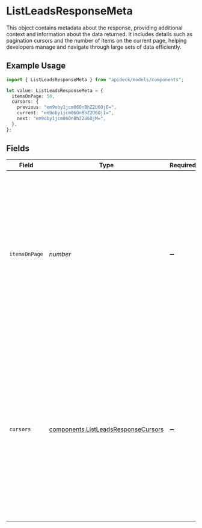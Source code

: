 # ListLeadsResponseMeta

This object contains metadata about the response, providing additional context and information about the data returned. It includes details such as pagination cursors and the number of items on the current page, helping developers manage and navigate through large sets of data efficiently.

## Example Usage

```typescript
import { ListLeadsResponseMeta } from "apideck/models/components";

let value: ListLeadsResponseMeta = {
  itemsOnPage: 50,
  cursors: {
    previous: "em9oby1jcm06OnBhZ2U6OjE=",
    current: "em9oby1jcm06OnBhZ2U6OjI=",
    next: "em9oby1jcm06OnBhZ2U6OjM=",
  },
};
```

## Fields

| Field                                                                                                                                                                                                                                                   | Type                                                                                                                                                                                                                                                    | Required                                                                                                                                                                                                                                                | Description                                                                                                                                                                                                                                             | Example                                                                                                                                                                                                                                                 |
| ------------------------------------------------------------------------------------------------------------------------------------------------------------------------------------------------------------------------------------------------------- | ------------------------------------------------------------------------------------------------------------------------------------------------------------------------------------------------------------------------------------------------------- | ------------------------------------------------------------------------------------------------------------------------------------------------------------------------------------------------------------------------------------------------------- | ------------------------------------------------------------------------------------------------------------------------------------------------------------------------------------------------------------------------------------------------------- | ------------------------------------------------------------------------------------------------------------------------------------------------------------------------------------------------------------------------------------------------------- |
| `itemsOnPage`                                                                                                                                                                                                                                           | *number*                                                                                                                                                                                                                                                | :heavy_minus_sign:                                                                                                                                                                                                                                      | An integer representing the total number of lead items included in the current page of the response. This helps developers understand the volume of data returned and manage pagination effectively when dealing with large datasets.                   | 50                                                                                                                                                                                                                                                      |
| `cursors`                                                                                                                                                                                                                                               | [components.ListLeadsResponseCursors](../../models/components/listleadsresponsecursors.md)                                                                                                                                                              | :heavy_minus_sign:                                                                                                                                                                                                                                      | An object containing cursors used for pagination, allowing developers to navigate through different pages of lead data. It includes specific cursors for moving to previous or next pages, facilitating seamless data retrieval in paginated responses. |                                                                                                                                                                                                                                                         |